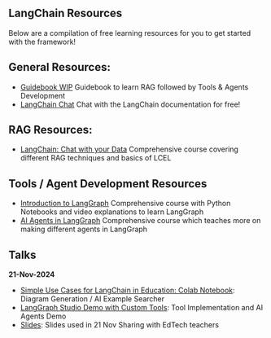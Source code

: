 ## LangChain Resources
Below are a compilation of free learning resources for you to get started with the framework!
## General Resources:
* [Guidebook WIP](https://learngenai.xyz) Guidebook to learn RAG followed by Tools & Agents Development
* [LangChain Chat](https://chat.langchain.com) Chat with the LangChain documentation for free!
## RAG Resources:
* [LangChain: Chat with your Data](https://www.deeplearning.ai/short-courses/langchain-chat-with-your-data/) Comprehensive course covering different RAG techniques and basics of LCEL
## Tools / Agent Development Resources
* [Introduction to LangGraph](https://academy.langchain.com/courses/intro-to-langgraph) Comprehensive course with Python Notebooks and video explanations to learn LangGraph
* [AI Agents in LangGraph](https://www.deeplearning.ai/short-courses/ai-agents-in-langgraph/) Comprehensive course which teaches more on making different agents in LangGraph
## Talks
**21-Nov-2024**
* [Simple Use Cases for LangChain in Education: Colab Notebook](https://colab.research.google.com/drive/1v9hxjasuFigqxC98Nqo-h1dTBhXco70g): Diagram Generation / AI Example Searcher
* [LangGraph Studio Demo with Custom Tools](https://github.com/DangerousPotential/LangGraph-Desktop-Demo): Tool Implementation and AI Agents Demo
* [Slides](https://github.com/DangerousPotential/langchain-sharing/blob/main/slides/21%20Nov%20Final%20LangChain%20Sharing.pdf): Slides used in 21 Nov Sharing with EdTech teachers
